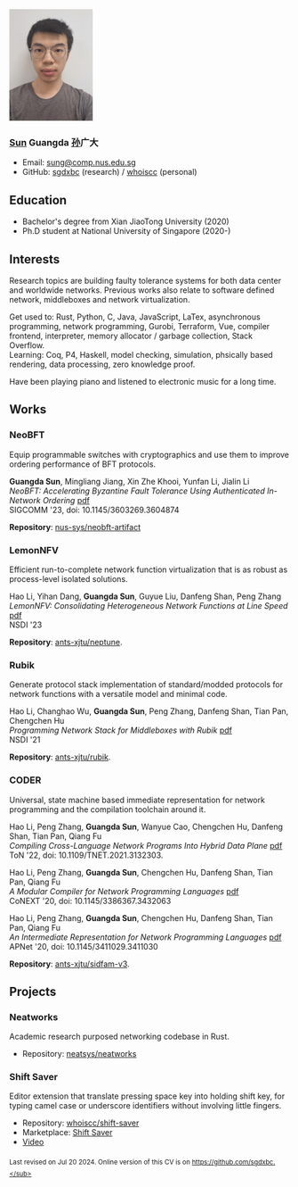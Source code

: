<img src="pic.jpg" width="150">

### **<ins>Sun</ins> Guangda <ins>孙</ins>广大**

* Email: sung@comp.nus.edu.sg
* GitHub: [sgdxbc](https://github.com/sgdxbc) (research) / [whoiscc](https://github.com/whoiscc) (personal)

## Education

* Bachelor's degree from Xian JiaoTong University (2020)
* Ph.D student at National University of Singapore (2020-)

## Interests

Research topics are building faulty tolerance systems for both data center and worldwide networks.
Previous works also relate to software defined network, middleboxes and network virtualization.

Get used to: Rust, Python, C, Java, JavaScript, LaTex, asynchronous programming, network programming, Gurobi, Terraform, Vue, compiler frontend, interpreter, memory allocator / garbage collection, Stack Overflow. \
Learning: Coq, P4, Haskell, model checking, simulation, phsically based rendering, data processing, zero knowledge proof.

Have been playing piano and listened to electronic music for a long time.

## Works

### NeoBFT

Equip programmable switches with cryptographics and use them to improve ordering performance of BFT protocols.

**Guangda Sun**, Mingliang Jiang, Xin Zhe Khooi, Yunfan Li, Jialin Li \
*NeoBFT: Accelerating Byzantine Fault Tolerance Using Authenticated In-Network Ordering* [pdf](papers/3603269.3604874.pdf) \
SIGCOMM '23, doi: 10.1145/3603269.3604874

**Repository**: [nus-sys/neobft-artifact](https://github.com/nus-sys/neobft-artifact)

### LemonNFV

Efficient run-to-complete network function virtualization that is as robust as process-level isolated solutions.

Hao Li, Yihan Dang, **Guangda Sun**, Guyue Liu, Danfeng Shan, Peng Zhang \
*LemonNFV: Consolidating Heterogeneous Network Functions at Line Speed* [pdf](papers/nsdi23-li-hao.pdf) \
NSDI '23

**Repository**: [ants-xjtu/neptune](https://github.com/ants-xjtu/neptune).

### Rubik

Generate protocol stack implementation of standard/modded protocols for network functions with a versatile model and minimal code.

Hao Li, Changhao Wu, **Guangda Sun**, Peng Zhang, Danfeng Shan, Tian Pan, Chengchen Hu \
*Programming Network Stack for Middleboxes with Rubik* [pdf](papers/nsdi21-li.pdf) \
NSDI '21

**Repository**: [ants-xjtu/rubik](https://github.com/ants-xjtu/rubik).

### CODER

Universal, state machine based immediate representation for network programming and the compilation toolchain around it.

Hao Li, Peng Zhang, **Guangda Sun**, Wanyue Cao, Chengchen Hu, Danfeng Shan, Tian Pan, Qiang Fu \
*Compiling Cross-Language Network Programs Into Hybrid Data Plane* [pdf](papers/coder-ton22-li.pdf) \
ToN '22, doi: 10.1109/TNET.2021.3132303.

Hao Li, Peng Zhang, **Guangda Sun**, Chengchen Hu, Danfeng Shan, Tian Pan, Qiang Fu \
*A Modular Compiler for Network Programming Languages* [pdf](papers/coder-conext20-li.pdf) \
CoNEXT '20, doi: 10.1145/3386367.3432063

Hao Li, Peng Zhang, **Guangda Sun**, Chengchen Hu, Danfeng Shan, Tian Pan, Qiang Fu \
*An Intermediate Representation for Network Programming Languages* [pdf](papers/apnet20-final4.pdf) \
APNet '20, doi: 10.1145/3411029.3411030

**Repository**: [ants-xjtu/sidfam-v3](https://github.com/ants-xjtu/sidfam-v3).

## Projects

### Neatworks

Academic research purposed networking codebase in Rust.

* Repository: [neatsys/neatworks](https://github.com/neatsys/neatworks)

### Shift Saver

Editor extension that translate pressing space key into holding shift key, for typing camel case or underscore identifiers without involving little fingers.

* Repository: [whoiscc/shift-saver](https://github.com/whoiscc/shift-saver)
* Marketplace: [Shift Saver](https://marketplace.visualstudio.com/items?itemName=correctizer.shift-saver)
* [Video](https://www.bilibili.com/video/BV1FT4y1K7fn)

<sub>Last revised on Jul 20 2024. Online version of this CV is on https://github.com/sgdxbc.</sub>
